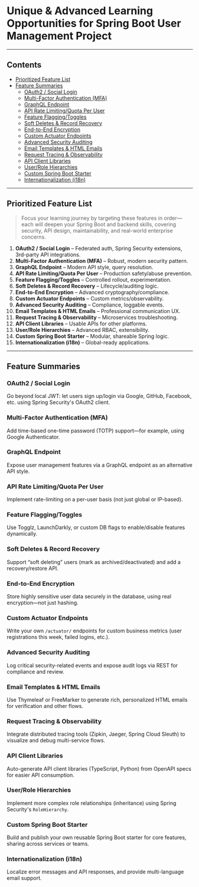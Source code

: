 # Unique & Advanced Learning Opportunities for Spring Boot User Management Project

---

## Contents

- [Prioritized Feature List](#prioritized-feature-list)
- [Feature Summaries](#feature-summaries)
    - [OAuth2 / Social Login](#oauth2--social-login)
    - [Multi-Factor Authentication (MFA)](#multi-factor-authentication-mfa)
    - [GraphQL Endpoint](#graphql-endpoint)
    - [API Rate Limiting/Quota Per User](#api-rate-limitingquota-per-user)
    - [Feature Flagging/Toggles](#feature-flaggingtoggles)
    - [Soft Deletes & Record Recovery](#soft-deletes--record-recovery)
    - [End-to-End Encryption](#end-to-end-encryption)
    - [Custom Actuator Endpoints](#custom-actuator-endpoints)
    - [Advanced Security Auditing](#advanced-security-auditing)
    - [Email Templates & HTML Emails](#email-templates--html-emails)
    - [Request Tracing & Observability](#request-tracing--observability)
    - [API Client Libraries](#api-client-libraries)
    - [User/Role Hierarchies](#userrole-hierarchies)
    - [Custom Spring Boot Starter](#custom-spring-boot-starter)
    - [Internationalization (i18n)](#internationalization-i18n)

---

## Prioritized Feature List

> Focus your learning journey by targeting these features in order—each will deepen your Spring Boot and backend skills,
> covering security, API design, maintainability, and real-world enterprise concerns.

1. **OAuth2 / Social Login** – Federated auth, Spring Security extensions, 3rd-party API integrations.
2. **Multi-Factor Authentication (MFA)** – Robust, modern security pattern.
3. **GraphQL Endpoint** – Modern API style, query resolution.
4. **API Rate Limiting/Quota Per User** – Production safety/abuse prevention.
5. **Feature Flagging/Toggles** – Controlled rollout, experimentation.
6. **Soft Deletes & Record Recovery** – Lifecycle/auditing logic.
7. **End-to-End Encryption** – Advanced cryptography/compliance.
8. **Custom Actuator Endpoints** – Custom metrics/observability.
9. **Advanced Security Auditing** – Compliance, loggable events.
10. **Email Templates & HTML Emails** – Professional communication UX.
11. **Request Tracing & Observability** – Microservices troubleshooting.
12. **API Client Libraries** – Usable APIs for other platforms.
13. **User/Role Hierarchies** – Advanced RBAC, extensibility.
14. **Custom Spring Boot Starter** – Modular, shareable Spring logic.
15. **Internationalization (i18n)** – Global-ready applications.

---

## Feature Summaries

### OAuth2 / Social Login

Go beyond local JWT: let users sign up/login via Google, GitHub, Facebook, etc. using Spring Security's OAuth2 client.

### Multi-Factor Authentication (MFA)

Add time-based one-time password (TOTP) support—for example, using Google Authenticator.

### GraphQL Endpoint

Expose user management features via a GraphQL endpoint as an alternative API style.

### API Rate Limiting/Quota Per User
Implement rate-limiting on a per-user basis (not just global or IP-based).

### Feature Flagging/Toggles

Use Togglz, LaunchDarkly, or custom DB flags to enable/disable features dynamically.

### Soft Deletes & Record Recovery
Support “soft deleting” users (mark as archived/deactivated) and add a recovery/restore API.

### End-to-End Encryption

Store highly sensitive user data securely in the database, using real encryption—not just hashing.

### Custom Actuator Endpoints

Write your own `/actuator/` endpoints for custom business metrics (user registrations this week, failed logins, etc.).

### Advanced Security Auditing

Log critical security-related events and expose audit logs via REST for compliance and review.

### Email Templates & HTML Emails

Use Thymeleaf or FreeMarker to generate rich, personalized HTML emails for verification and other flows.

### Request Tracing & Observability

Integrate distributed tracing tools (Zipkin, Jaeger, Spring Cloud Sleuth) to visualize and debug multi-service flows.

### API Client Libraries

Auto-generate API client libraries (TypeScript, Python) from OpenAPI specs for easier API consumption.

### User/Role Hierarchies

Implement more complex role relationships (inheritance) using Spring Security's `RoleHierarchy`.

### Custom Spring Boot Starter

Build and publish your own reusable Spring Boot starter for core features, sharing across services or teams.

### Internationalization (i18n)

Localize error messages and API responses, and provide multi-language email support.
